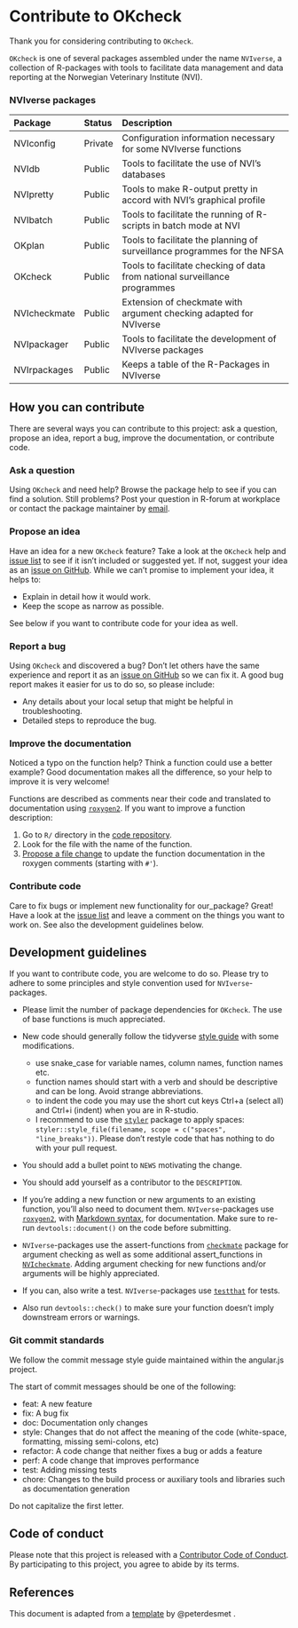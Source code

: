 # Contribute to OKcheck

<!-- CONTRIBUTING.md and ./vignettes/Contribute_to_NVIpkg.Rmd. are generated 
     from ./templates/Contribute_to_NVIpkg.Rmd in NVIpackager. 
     Please edit that file -->

Thank you for considering contributing to `OKcheck`.

`OKcheck` is one of several packages assembled under the name
`NVIverse`, a collection of R-packages with tools to facilitate data
management and data reporting at the Norwegian Veterinary Institute
(NVI).

### NVIverse packages

<table>
<thead>
<tr>
<th style="text-align:left;">
Package
</th>
<th style="text-align:left;">
Status
</th>
<th style="text-align:left;">
Description
</th>
</tr>
</thead>
<tbody>
<tr>
<td style="text-align:left;">
NVIconfig
</td>
<td style="text-align:left;">
Private
</td>
<td style="text-align:left;">
Configuration information necessary for some NVIverse functions
</td>
</tr>
<tr>
<td style="text-align:left;">
NVIdb
</td>
<td style="text-align:left;">
Public
</td>
<td style="text-align:left;">
Tools to facilitate the use of NVI’s databases
</td>
</tr>
<tr>
<td style="text-align:left;">
NVIpretty
</td>
<td style="text-align:left;">
Public
</td>
<td style="text-align:left;">
Tools to make R-output pretty in accord with NVI’s graphical profile
</td>
</tr>
<tr>
<td style="text-align:left;">
NVIbatch
</td>
<td style="text-align:left;">
Public
</td>
<td style="text-align:left;">
Tools to facilitate the running of R-scripts in batch mode at NVI
</td>
</tr>
<tr>
<td style="text-align:left;">
OKplan
</td>
<td style="text-align:left;">
Public
</td>
<td style="text-align:left;">
Tools to facilitate the planning of surveillance programmes for the NFSA
</td>
</tr>
<tr>
<td style="text-align:left;">
OKcheck
</td>
<td style="text-align:left;">
Public
</td>
<td style="text-align:left;">
Tools to facilitate checking of data from national surveillance
programmes
</td>
</tr>
<tr>
<td style="text-align:left;">
NVIcheckmate
</td>
<td style="text-align:left;">
Public
</td>
<td style="text-align:left;">
Extension of checkmate with argument checking adapted for NVIverse
</td>
</tr>
<tr>
<td style="text-align:left;">
NVIpackager
</td>
<td style="text-align:left;">
Public
</td>
<td style="text-align:left;">
Tools to facilitate the development of NVIverse packages
</td>
</tr>
<tr>
<td style="text-align:left;">
NVIrpackages
</td>
<td style="text-align:left;">
Public
</td>
<td style="text-align:left;">
Keeps a table of the R-Packages in NVIverse
</td>
</tr>
</tbody>
</table>

## How you can contribute

There are several ways you can contribute to this project: ask a
question, propose an idea, report a bug, improve the documentation, or
contribute code.

### Ask a question

Using `OKcheck` and need help? Browse the package help to see if you can
find a solution. Still problems? Post your question in R-forum at
workplace or contact the package maintainer by
[email](mailto:petter.hopp@vetinst.no).

### Propose an idea

Have an idea for a new `OKcheck` feature? Take a look at the `OKcheck`
help and [issue
list](https://github.com/NorwegianVeterinaryInstitute/OKcheck/issues) to
see if it isn’t included or suggested yet. If not, suggest your idea as
an [issue on
GitHub](https://github.com/NorwegianVeterinaryInstitute/OKcheck/issues/new).
While we can’t promise to implement your idea, it helps to:

-   Explain in detail how it would work.
-   Keep the scope as narrow as possible.

See below if you want to contribute code for your idea as well.

### Report a bug

Using `OKcheck` and discovered a bug? Don’t let others have the same
experience and report it as an [issue on
GitHub](https://github.com/NorwegianVeterinaryInstitute/OKcheck/issues/new)
so we can fix it. A good bug report makes it easier for us to do so, so
please include:

-   Any details about your local setup that might be helpful in
    troubleshooting.
-   Detailed steps to reproduce the bug.

### Improve the documentation

Noticed a typo on the function help? Think a function could use a better
example? Good documentation makes all the difference, so your help to
improve it is very welcome!

Functions are described as comments near their code and translated to
documentation using [`roxygen2`](https://klutometis.github.io/roxygen/).
If you want to improve a function description:

1.  Go to `R/` directory in the [code
    repository](https://github.com/NorwegianVeterinaryInstitute/OKcheck/tree/main/R).
2.  Look for the file with the name of the function.
3.  [Propose a file
    change](https://help.github.com/articles/editing-files-in-another-user-s-repository/)
    to update the function documentation in the roxygen comments
    (starting with `#'`).

### Contribute code

Care to fix bugs or implement new functionality for our\_package? Great!
Have a look at the [issue
list](https://github.com/NorwegianVeterinaryInstitute/OKcheck/issues)
and leave a comment on the things you want to work on. See also the
development guidelines below.

## Development guidelines

If you want to contribute code, you are welcome to do so. Please try to
adhere to some principles and style convention used for
`NVIverse`-packages.

-   Please limit the number of package dependencies for `OKcheck`. The
    use of base functions is much appreciated.

-   New code should generally follow the tidyverse [style
    guide](http://style.tidyverse.org) with some modifications.

    -   use snake\_case for variable names, column names, function names
        etc.
    -   function names should start with a verb and should be
        descriptive and can be long. Avoid strange abbreviations.
    -   to indent the code you may use the short cut keys Ctrl+a (select
        all) and Ctrl+i (indent) when you are in R-studio.
    -   I recommend to use the
        [`styler`](https://CRAN.R-project.org/package=styler) package to
        apply spaces:
        `styler::style_file(filename, scope = c("spaces", "line_breaks"))`.
        Please don’t restyle code that has nothing to do with your pull
        request.

-   You should add a bullet point to `NEWS` motivating the change.

-   You should add yourself as a contributor to the `DESCRIPTION`.

-   If you’re adding a new function or new arguments to an existing
    function, you’ll also need to document them. `NVIverse`-packages use
    [`roxygen2`](https://cran.r-project.org/package=roxygen2), with
    [Markdown
    syntax](https://cran.r-project.org/web/packages/roxygen2/vignettes/markdown.html),
    for documentation. Make sure to re-run `devtools::document()` on the
    code before submitting.

-   `NVIverse`-packages use the assert-functions from
    [`checkmate`](https://CRAN.R-project.org/package=checkmate) package
    for argument checking as well as some additional assert\_functions
    in
    [`NVIcheckmate`](https://github.com/NorwegianVeterinaryInstitute/NVIcheckmate).
    Adding argument checking for new functions and/or arguments will be
    highly appreciated.

-   If you can, also write a test. `NVIverse`-packages use
    [`testthat`](https://cran.r-project.org/package=testthat) for tests.

-   Also run `devtools::check()` to make sure your function doesn’t
    imply downstream errors or warnings.

### Git commit standards

We follow the commit message style guide maintained within the
angular.js project.

The start of commit messages should be one of the following:

-   feat: A new feature
-   fix: A bug fix
-   doc: Documentation only changes
-   style: Changes that do not affect the meaning of the code
    (white-space, formatting, missing semi-colons, etc)
-   refactor: A code change that neither fixes a bug or adds a feature
-   perf: A code change that improves performance
-   test: Adding missing tests
-   chore: Changes to the build process or auxiliary tools and libraries
    such as documentation generation

Do not capitalize the first letter.

## Code of conduct

Please note that this project is released with a [Contributor Code of
Conduct](https://contributor-covenant.org/version/2/0/CODE_OF_CONDUCT.html).
By participating to this project, you agree to abide by its terms.

## References

This document is adapted from a
[template](https://gist.github.com/peterdesmet/e90a1b0dc17af6c12daf6e8b2f044e7c)
by @peterdesmet .
